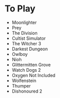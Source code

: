 <!-- TITLE: Games To Play -->
<!-- SUBTITLE: Some games that SuperCoins should play and potentially stream -->
# To Play
* Moonlighter
* Prey
* The Division
* Cultist Simulator
* The Witcher 3
* Darkest Dungeon
* Owlboy
* Nioh
* Glittermitten Grove
* Watch Dogs 2
* Oxygen Not Included
* Wolfenstein
* Thumper
* Dishonoured 2